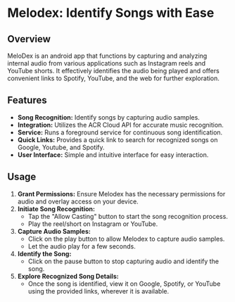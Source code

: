 # Melodex: Identify Songs with Ease

## Overview
MeloDex is an android app that functions by capturing and analyzing internal audio from various applications such as Instagram reels and YouTube shorts. 
It effectively identifies the audio being played and offers convenient links to Spotify, YouTube, and the web for further exploration.

## Features
- **Song Recognition:** Identify songs by capturing audio samples.
- **Integration:** Utilizes the ACR Cloud API for accurate music recognition.
- **Service:** Runs a foreground service for continuous song identification.
- **Quick Links:** Provides a quick link to search for recognized songs on Google, Youtube, and Spotify.
- **User Interface:** Simple and intuitive interface for easy interaction.

## Usage

1. **Grant Permissions:** Ensure Melodex has the necessary permissions for audio and overlay access on your device.
2. **Initiate Song Recognition:**
   - Tap the "Allow Casting" button to start the song recognition process.
   - Play the reel/short on Instagram or YouTube.
3. **Capture Audio Samples:**
   - Click on the play button to allow Melodex to capture audio samples.
   - Let the audio play for a few seconds.
4. **Identify the Song:**
   - Click on the pause button to stop capturing audio and identify the song.
5. **Explore Recognized Song Details:**
   - Once the song is identified, view it on Google, Spotify, or YouTube using the provided links, wherever it is available.

